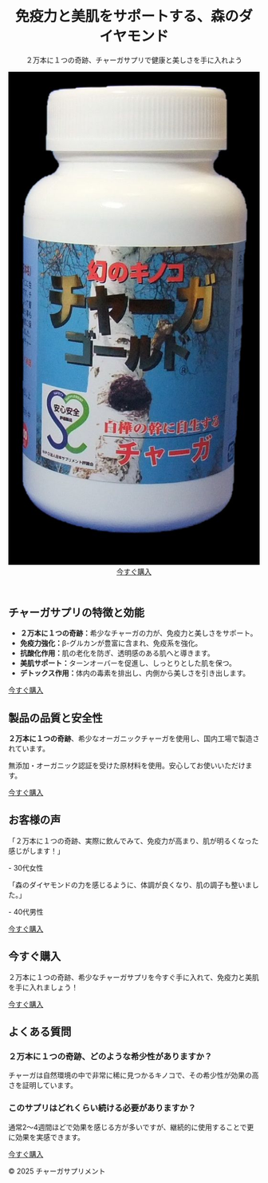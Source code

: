 <!DOCTYPE html>
<html lang="ja">
<head>
  <meta charset="UTF-8">
  <meta name="viewport" content="width=device-width, initial-scale=1.0">
  <link rel="stylesheet" href="style.css">
</head>
<body>
  <!-- ヘッダー -->
  <header>
    <div class="hero">
      <h1>免疫力と美肌をサポートする、<span>森のダイヤモンド</span></h1>
      <p>２万本に１つの奇跡、チャーガサプリで健康と美しさを手に入れよう</p>
      <img src="1398462.png" alt="チャーガサプリメントの画像" width="600">
      <a href="#purchase" class="cta-button">今すぐ購入</a>
    </div>
  </header>

  <!-- 商品特徴セクション -->
  <section id="features" class="section">
    <h2>チャーガサプリの特徴と効能</h2>
    <ul>
      <li><strong>２万本に１つの奇跡：</strong>希少なチャーガの力が、免疫力と美しさをサポート。</li>
      <li><strong>免疫力強化：</strong>β-グルカンが豊富に含まれ、免疫系を強化。</li>
      <li><strong>抗酸化作用：</strong>肌の老化を防ぎ、透明感のある肌へと導きます。</li>
      <li><strong>美肌サポート：</strong>ターンオーバーを促進し、しっとりとした肌を保つ。</li>
      <li><strong>デトックス作用：</strong>体内の毒素を排出し、内側から美しさを引き出します。</li>
    </ul>
    <a href="#purchase" class="cta-button">今すぐ購入</a>
  </section>

  <!-- 製品の品質と安全性 -->
  <section id="quality" class="section">
    <h2>製品の品質と安全性</h2>
    <p><strong>２万本に１つの奇跡</strong>、希少なオーガニックチャーガを使用し、国内工場で製造されています。</p>
    <p>無添加・オーガニック認証を受けた原材料を使用。安心してお使いいただけます。</p>
    <a href="#purchase" class="cta-button">今すぐ購入</a>
  </section>

  <!-- お客様の声 -->
  <section id="testimonials" class="section">
    <h2>お客様の声</h2>
    <div class="testimonial">
      <p>「２万本に１つの奇跡、実際に飲んでみて、免疫力が高まり、肌が明るくなった感じがします！」</p>
      <p>- 30代女性</p>
    </div>
    <div class="testimonial">
      <p>「森のダイヤモンドの力を感じるように、体調が良くなり、肌の調子も整いました。」</p>
      <p>- 40代男性</p>
    </div>
    <a href="#purchase" class="cta-button">今すぐ購入</a>
  </section>

  <!-- 購入促進オファー -->
  <section id="purchase" class="section">
    <h2>今すぐ購入</h2>
    <p>２万本に１つの奇跡、希少なチャーガサプリを今すぐ手に入れて、免疫力と美肌を手に入れましょう！</p>
    <a href="checkout.html" class="cta-button">今すぐ購入</a>
  </section>

  <!-- FAQセクション -->
  <section id="faq" class="section">
    <h2>よくある質問</h2>
    <div class="faq-item">
      <h3>２万本に１つの奇跡、どのような希少性がありますか？</h3>
      <p>チャーガは自然環境の中で非常に稀に見つかるキノコで、その希少性が効果の高さを証明しています。</p>
    </div>
    <div class="faq-item">
      <h3>このサプリはどれくらい続ける必要がありますか？</h3>
      <p>通常2〜4週間ほどで効果を感じる方が多いですが、継続的に使用することで更に効果を実感できます。</p>
    </div>
    <a href="#purchase" class="cta-button">今すぐ購入</a>
  </section>

  <!-- フッター -->
  <footer>
    <p>&copy; 2025 チャーガサプリメント</p>
  </footer>
</body>
</html>
